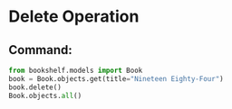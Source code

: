 # Delete Operation

## Command:
```python
from bookshelf.models import Book
book = Book.objects.get(title="Nineteen Eighty-Four")
book.delete()
Book.objects.all()
